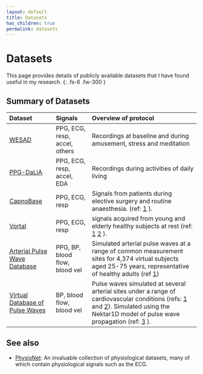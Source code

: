```yaml
---
layout: default
title: Datasets
has_children: true
permalink: datasets
---
```


# Datasets

This page provides details of publicly available datasets that I have found useful in my research.
{: .fs-6 .fw-300 }

## Summary of Datasets

| Dataset     | Signals | Overview of protocol | 
| :--- | :--- | :--- |
| [WESAD](datasets/wesad) | PPG, ECG, resp, accel, others | Recordings at baseline and during amusement, stress and meditation |
| [PPG-DaLiA](datasets/ppg-dalia) | PPG, ECG, resp, accel, EDA | Recordings during activities of daily living |
| [CapnoBase](http://www.capnobase.org/database/pulse-oximeter-ieee-tbme-benchmark/) | PPG, ECG, resp | Signals from patients during elective surgery and routine anaesthesia. (ref: [1](http://doi.org/10.1109/TBME.2013.2246160) ). |
| [Vortal](http://peterhcharlton.github.io/RRest/vortal_dataset.html) | PPG, ECG, resp | signals acquired from young and elderly healthy subjects at rest (ref: [1](http://doi.org/10.1088/0967-3334/37/4/610) [2](http://doi.org/10.1088/1361-6579/aa670e) ). |
| [Arterial Pulse Wave Database](https://peterhcharlton.github.io/pwdb) | PPG, BP, blood flow, blood vel | Simulated arterial pulse waves at a range of common measurement sites for 4,374 virtual subjects aged 25-75 years, representative of healthy adults (ref [1](https://doi.org/10.1152/ajpheart.00218.2019)) |
| [Virtual Database of Pulse Waves](http://haemod.uk/virtual-database) | BP, blood flow, blood vel | Pulse waves simulated at several arterial sites under a range of cardiovascular conditions (refs: [1](http://doi.org/10.1152/ajpheart.00175.2015) and [2](https://doi.org/10.1016/j.jbiomech.2016.11.001)). Simulated using the Nektar1D model of pulse wave propagation (ref: [3](https://www.researchgate.net/profile/Jordi_Alastruey/publication/256009078_Arterial_pulse_wave_haemodynamics/links/00b7d52164d5dd7b3c000000/Arterial-pulse-wave-haemodynamics.pdf) ). |

## See also

* [PhysioNet](https://physionet.org/): An invaluable collection of physiological datasets, many of which contain physiological signals such as the ECG.